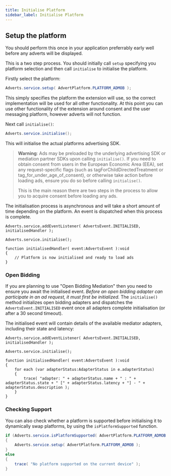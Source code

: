 ```yaml
---
title: Initialise Platform
sidebar_label: Initialise Platform
---
```


## Setup the platform

You should perform this once in your application preferrably early well before any adverts will be displayed. 

This is a two step process. You should initially call `setup` specifying you platform selection and then call `initialise` to initialise the platform.


Firstly select the platform:

```actionscript
Adverts.service.setup( AdvertPlatform.PLATFORM_ADMOB );
```

This simply specifies the platform the extension will use, so the correct implementation will be used for all other functionality. At this point you can use other functionality of the extension around consent and the user messaging platform, however adverts will not function.


Next call `initialise()`:

```actionscript
Adverts.service.initialise();
```

This will initialise the actual platforms advertising SDK. 

>
> **Warning**: Ads may be preloaded by the underlying advertising SDK or mediation partner SDKs upon calling `initialise()`. If you need to obtain consent from users in the European Economic Area (EEA), set any request-specific flags (such as tagForChildDirectedTreatment or tag_for_under_age_of_consent), or otherwise take action before loading ads, ensure you do so before calling `initialise()`. 
>
> This is the main reason there are two steps in the process to allow you to acquire consent before loading any ads.
>


The initialisation process is asynchronous and will take a short amount of time depending on the platform. An event is dispatched when this process is complete. 

```as3
Adverts.service.addEventListener( AdvertsEvent.INITIALISED, initialisedHandler );

Adverts.service.initialise();

function initialisedHandler( event:AdvertsEvent ):void 
{
	// Platform is now initialised and ready to load ads
}
```


### Open Bidding

If you are planning to use "Open Bidding Mediation" then you need to ensure you await the initialised event. *Before an open bidding adapter can participate in an ad request, it must first be initialized.* The `initialise()` method initializes open bidding adapters and dispatches the `AdvertsEvent.INITIALISED` event once all adapters complete initialisation (or after a 30 second timeout).

The initialised event will contain details of the available mediator adapters, including their state and latency:

```as3
Adverts.service.addEventListener( AdvertsEvent.INITIALISED, initialisedHandler );

Adverts.service.initialise();

function initialisedHandler( event:AdvertsEvent ):void 
{
	for each (var adapterStatus:AdapterStatus in e.adapterStatus)
	{
		trace( "adapter: " + adapterStatus.name + " : " + adapterStatus.state + " [" + adapterStatus.latency + "] - " + adapterStatus.description );
	}
}
```



### Checking Support

You can also check whether a platform is supported before initialising it to dynamically swap platforms, 
by using the `isPlatformSupported` function.

```actionscript
if (Adverts.service.isPlatformSupported( AdvertPlatform.PLATFORM_ADMOB ))
{
	Adverts.service.setup( AdvertPlatform.PLATFORM_ADMOB );
}
else
{
	trace( "No platform supported on the current device" );
}
```

